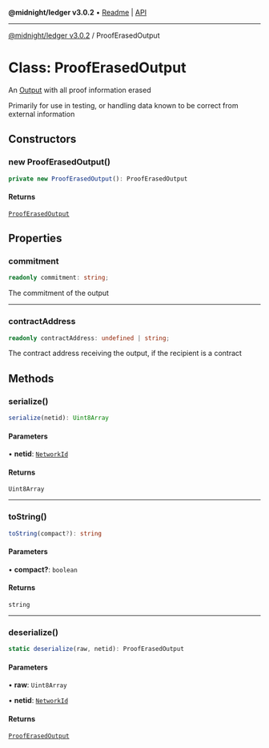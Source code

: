**@midnight/ledger v3.0.2** • [Readme](../README.md) \| [API](../globals.md)

***

[@midnight/ledger v3.0.2](../README.md) / ProofErasedOutput

# Class: ProofErasedOutput

An [Output](Output.md) with all proof information erased

Primarily for use in testing, or handling data known to be correct from
external information

## Constructors

### new ProofErasedOutput()

```ts
private new ProofErasedOutput(): ProofErasedOutput
```

#### Returns

[`ProofErasedOutput`](ProofErasedOutput.md)

## Properties

### commitment

```ts
readonly commitment: string;
```

The commitment of the output

***

### contractAddress

```ts
readonly contractAddress: undefined | string;
```

The contract address receiving the output, if the recipient is a contract

## Methods

### serialize()

```ts
serialize(netid): Uint8Array
```

#### Parameters

• **netid**: [`NetworkId`](../enumerations/NetworkId.md)

#### Returns

`Uint8Array`

***

### toString()

```ts
toString(compact?): string
```

#### Parameters

• **compact?**: `boolean`

#### Returns

`string`

***

### deserialize()

```ts
static deserialize(raw, netid): ProofErasedOutput
```

#### Parameters

• **raw**: `Uint8Array`

• **netid**: [`NetworkId`](../enumerations/NetworkId.md)

#### Returns

[`ProofErasedOutput`](ProofErasedOutput.md)
